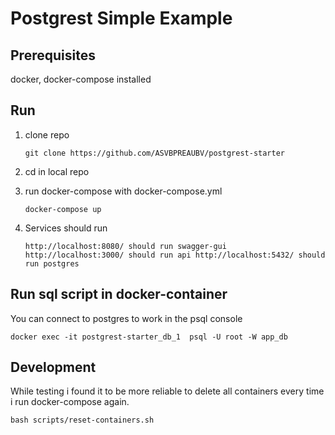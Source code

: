 # Postgrest Simple Example

## Prerequisites

docker, docker-compose installed

## Run

1. clone repo

    `
    git clone https://github.com/ASVBPREAUBV/postgrest-starter
    `
    
2. cd in local repo
3. run docker-compose with docker-compose.yml
    
    `
    docker-compose up
    `
4. Services should run

    `
    http://localhost:8080/ should run swagger-gui
    http://localhost:3000/ should run api
    http://localhost:5432/ should run postgres
    `
    
    
## Run sql script in docker-container
You can connect to postgres to work in the psql console

```
docker exec -it postgrest-starter_db_1  psql -U root -W app_db
```

## Development

While testing i found it to be more reliable to delete all containers every time i run docker-compose again.

```
bash scripts/reset-containers.sh
```